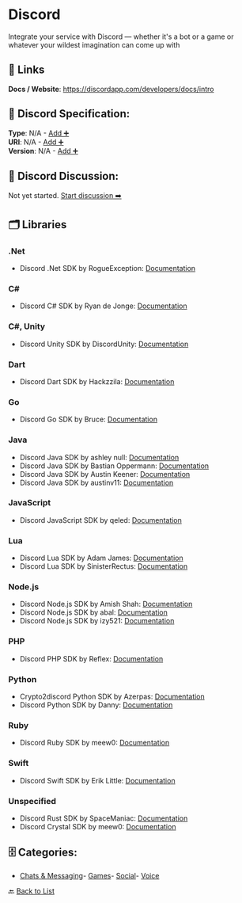 # Discord

Integrate your service with Discord — whether it's a bot or a game or whatever your wildest imagination can come up with

##  🔗 Links
**Docs / Website**: https://discordapp.com/developers/docs/intro

## 🧬 Discord Specification:
**Type**: N/A - [Add ➕](https://github.com/apis-list/apis-list/edit/main/apis.yaml#L5283)  
**URI**: N/A - [Add ➕](https://github.com/apis-list/apis-list/edit/main/apis.yaml#L5283)  
**Version**: N/A - [Add ➕](https://github.com/apis-list/apis-list/edit/main/apis.yaml#L5283)

## 💬 Discord Discussion:
Not yet started. [Start discussion ➡️](https://github.com/apis-list/apis-list/discussions/new)

## 🗂️ Libraries
### .Net
- Discord .Net SDK by RogueException: [Documentation](https://github.com/RogueException/Discord.Net)
### C#
- Discord C# SDK by Ryan de Jonge: [Documentation](https://github.com/NaamloosDT/DSharpPlus)
### C#, Unity
- Discord Unity SDK by DiscordUnity: [Documentation](https://github.com/DiscordUnity/DiscordUnity)
### Dart
- Discord Dart SDK by Hackzzila: [Documentation](https://github.com/hackzzila/Discord-Dart)
### Go
- Discord Go SDK by Bruce: [Documentation](https://github.com/bwmarrin/discordgo)
### Java
- Discord Java SDK by ashley null: [Documentation](https://github.com/nerd/Discord4J)
- Discord Java SDK by Bastian Oppermann: [Documentation](https://github.com/BtoBastian/Javacord)
- Discord Java SDK by Austin Keener: [Documentation](https://github.com/DV8FromTheWorld/JDA/)
- Discord Java SDK by austinv11: [Documentation](https://github.com/austinv11/Discord4J)
### JavaScript
- Discord JavaScript SDK by qeled: [Documentation](https://github.com/qeled/discordie)
### Lua
- Discord Lua SDK by Adam James: [Documentation](https://github.com/satom99/litcord)
- Discord Lua SDK by SinisterRectus: [Documentation](https://github.com/SinisterRectus/Discordia)
### Node.js
- Discord Node.js SDK by Amish Shah: [Documentation](https://github.com/hydrabolt/discord.js)
- Discord Node.js SDK by abal: [Documentation](https://github.com/abalabahaha/eris)
- Discord Node.js SDK by izy521: [Documentation](https://github.com/izy521/discord.io)
### PHP
- Discord PHP SDK by Reflex: [Documentation](https://github.com/teamreflex/DiscordPHP)
### Python
- Crypto2discord Python SDK by Azerpas: [Documentation](https://github.com/azerpas/Crypto2discord)
- Discord Python SDK by Danny: [Documentation](https://github.com/Rapptz/discord.py)
### Ruby
- Discord Ruby SDK by meew0: [Documentation](https://github.com/meew0/discordrb)
### Swift
- Discord Swift SDK by Erik Little: [Documentation](https://github.com/nuclearace/SwiftDiscord)
### Unspecified
- Discord Rust SDK by SpaceManiac: [Documentation](https://github.com/SpaceManiac/discord-rs)
- Discord Crystal SDK by meew0: [Documentation](https://github.com/meew0/discordcr)


## 🗄️ Categories:
- [Chats & Messaging](https://github.com/apis-list/apis-list#chats--messaging-)- [Games](https://github.com/apis-list/apis-list#games-)- [Social](https://github.com/apis-list/apis-list#social-)- [Voice](https://github.com/apis-list/apis-list#voice-)

🔙  [Back to List](https://github.com/apis-list/apis-list)
